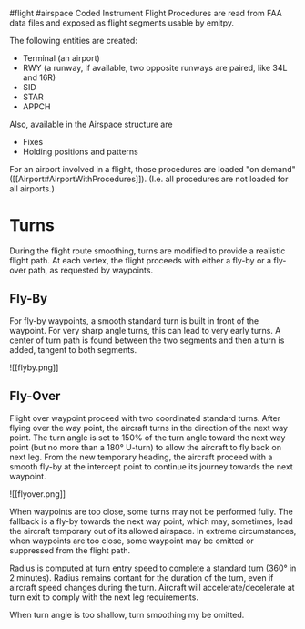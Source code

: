 #flight #airspace 
Coded Instrument Flight Procedures are read from FAA data files and exposed as flight segments usable by emitpy.

The following entities are created:
- Terminal (an airport)
- RWY (a runway, if available, two opposite runways are paired, like 34L and 16R)
- SID
- STAR
- APPCH

Also, available in the Airspace structure are
- Fixes
- Holding positions and patterns

For an airport involved in a flight, those procedures are loaded "on demand" ([[Airport#AirportWithProcedures]]). (I.e. all procedures are not loaded for all airports.)


# Turns
During the flight route smoothing, turns are modified to provide a realistic flight path. At each vertex, the flight proceeds with either a fly-by or a fly-over path, as requested by waypoints.
## Fly-By
For fly-by waypoints, a smooth standard turn is built in front of the waypoint. For very sharp angle turns, this can lead to very early turns.
A center of turn path is found between the two segments and then a turn is added, tangent to both segments.

![[flyby.png]]

## Fly-Over
Flight over waypoint proceed with two coordinated standard turns. After flying over the way point, the aircraft turns in the direction of the next way point. The turn angle is set to 150% of the turn angle toward the next way point (but no more than a 180° U-turn) to allow the aircraft to fly back on next leg. From the new temporary heading, the aircraft proceed with a smooth fly-by at the intercept point to continue its journey towards the next waypoint.

![[flyover.png]]

When waypoints are too close, some turns may not be performed fully. The fallback is a fly-by towards the next way point, which may, sometimes, lead the aircraft temporary out of its allowed airspace. In extreme circumstances, when waypoints are too close, some waypoint may be omitted or suppressed from the flight path.

Radius is computed at turn entry speed to complete a standard turn (360° in 2 minutes). Radius remains contant for the duration of the turn, even if aircraft speed changes during the turn. Aircraft will accelerate/decelerate at turn exit to comply with the next leg requirements.

When turn angle is too shallow, turn smoothing my be omitted.
